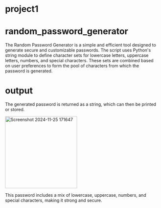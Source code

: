 # project1
# random_password_generator
The Random Password Generator is a simple and efficient tool designed to generate secure and customizable passwords.
The script uses Python's string module to define character sets for lowercase letters, uppercase letters, numbers, and special characters.
These sets are combined based on user preferences to form the pool of characters from which the password is generated.
 # output
 The generated password is returned as a string, which can then be printed or stored.
 
 
<img width="235" alt="Screenshot 2024-11-25 171647" src="https://github.com/user-attachments/assets/de59ac27-424f-4d89-88b1-e840a11bc58e">


This password includes a mix of lowercase, uppercase, numbers, and special characters, making it strong and secure.
